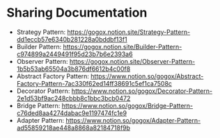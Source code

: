 # Sharing Documentation

* Strategy Pattern: https://gogox.notion.site/Strategy-Pattern-dd1eccb57e6340b281228a0bddbf13f1
* Builder Pattern: https://gogox.notion.site/Builder-Pattern-c974899a2449491f95d23b7b6e2393a6
* Observer Pattern: https://gogox.notion.site/Observer-Pattern-1b5b53ab65504a3b876df6612b4c00f8
* Abstract Factory Pattern: https://www.notion.so/gogox/Abstract-Factory-Pattern-7ac330f62ed14ff38691c5ef1ca7508c
* Decorator Pattern: https://www.notion.so/gogox/Decorator-Pattern-2e1d53bf9ac248cbbb8c1bbc3bcb0472
* Bridge Pattern: https://www.notion.so/gogox/Bridge-Pattern-c76ded8aa4274dabac9e1197474fc1e9
* Adapter Pattern: https://www.notion.so/gogox/Adapter-Pattern-ad55859218ae448a8868a82184718f9b
